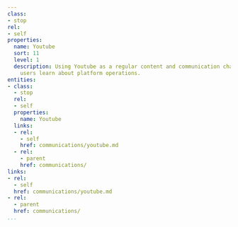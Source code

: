 ```yaml
---
class:
- stop
rel:
- self
properties:
  name: Youtube
  sort: 11
  level: 1
  description: Using Youtube as a regular content and communication channel to help
    users learn about platform operations.
entities:
- class:
  - stop
  rel:
  - self
  properties:
    name: Youtube
  links:
  - rel:
    - self
    href: communications/youtube.md
  - rel:
    - parent
    href: communications/
links:
- rel:
  - self
  href: communications/youtube.md
- rel:
  - parent
  href: communications/
...
```

